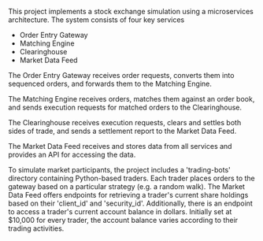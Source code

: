 This project implements a stock exchange simulation using a microservices architecture. The system consists of four key services
- Order Entry Gateway
- Matching Engine
- Clearinghouse
- Market Data Feed

The Order Entry Gateway receives order requests, converts them into sequenced orders, and forwards them to the Matching Engine. 

The Matching Engine receives orders, matches them against an order book, and sends execution requests for matched orders to the Clearinghouse. 

The Clearinghouse receives execution requests, clears and settles both sides of trade, and sends a settlement report to the Market Data Feed. 

The Market Data Feed receives and stores data from all services and provides an API for accessing the data.

To simulate market participants, the project includes a 'trading-bots' directory containing Python-based traders. Each trader places orders to the gateway based on a particular strategy (e.g. a random walk). The Market Data Feed offers endpoints for retrieving a trader's current share holdings based on their 'client_id' and 'security_id'. Additionally, there is an endpoint to access a trader's current account balance in dollars. Initially set at $10,000 for every trader, the account balance varies according to their trading activities.